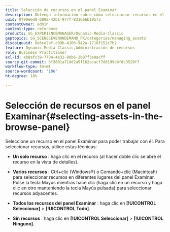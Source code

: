 ```yaml
---
title: Selección de recursos en el panel Examinar
description: Obtenga información sobre cómo seleccionar recursos en el panel Examinar.
uuid: 0790e6d0-b898-42b1-977f-8316e6b19573
contentOwner: admin
content-type: reference
products: SG_EXPERIENCEMANAGER/Dynamic-Media-Classic
geptopics: SG_SCENESEVENONDEMAND_PK/categories/managing_assets
discoiquuid: 8e6ce2bf-c99b-4106-942a-1716f152c7b2
feature: Dynamic Media Classic,Administración de recursos
role: Business Practitioner
exl-id: eb8afc39-7784-4e32-80b6-2b87f3e0acff
source-git-commit: 6f3801a71dd2a5f162acacf7d8199dbf8c3520f7
workflow-type: tm+mt
source-wordcount: '106'
ht-degree: 18%

---
```


# Selección de recursos en el panel Examinar{#selecting-assets-in-the-browse-panel}

Seleccione un recurso en el panel Examinar para poder trabajar con él. Para seleccionar recursos, utilice estas técnicas:

* **Un solo recurso** : haga clic en el recurso (al hacer doble clic se abre el recurso en la vista de detalles).

* **Varios recursos** : Ctrl+clic (Windows®) o Comando+clic (Macintosh) para seleccionar recursos en diferentes lugares del panel Examinar. Pulse la tecla Mayús mientras hace clic (haga clic en un recurso y haga clic en otro manteniendo la tecla Mayús pulsada) para seleccionar recursos adyacentes.

* **Todos los recursos del panel Examinar** : haga clic en  **[!UICONTROL Seleccionar]**  >  **[!UICONTROL Todo]**.

* **Sin recursos** : haga clic en  **[!UICONTROL Seleccionar]**  >  **[!UICONTROL Ninguno]**.
